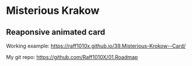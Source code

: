 # Misterious Krakow

## Reaponsive animated card

Working example: https://raff1010x.github.io/39.Misterious-Krokow--Card/

My git repo: https://github.com/Raff1010X/01.Roadmap
